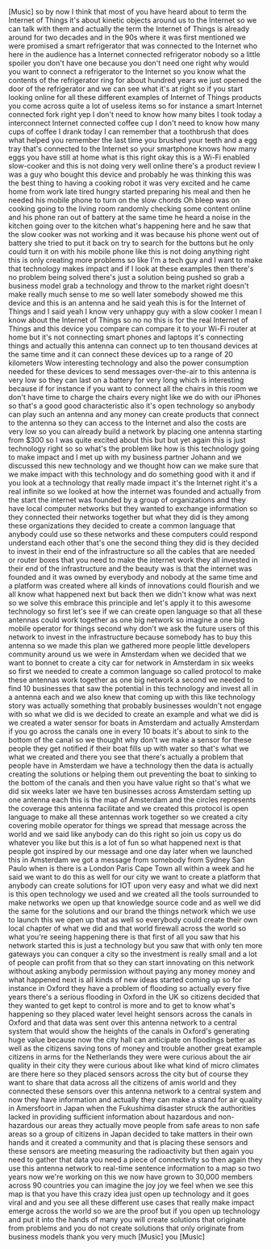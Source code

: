 
[Music]
so by now I think that most of you have
heard about to term the Internet of
Things
it&#39;s about kinetic objects around us to
the Internet so we can talk with them
and actually the term the Internet of
Things is already around for two decades
and in the 90s where it was first
mentioned we were promised a smart
refrigerator that was connected to the
Internet who here in the audience has a
Internet connected refrigerator nobody
so a little spoiler you don&#39;t have one
because you don&#39;t need one right why
would you want to connect a refrigerator
to the Internet so you know what the
contents of the refrigerator ring for
about hundred years we just opened the
door of the refrigerator and we can see
what it&#39;s at right so if you start
looking online for all these different
examples of Internet of Things products
you come across quite a lot of useless
items so for instance a smart Internet
connected fork right yep
I don&#39;t need to know how many bites I
took today a interconnect Internet
connected coffee cup I don&#39;t need to
know how many cups of coffee I drank
today I can remember that a toothbrush
that does what helped you remember the
last time you brushed your teeth and a
egg tray that&#39;s connected to the
Internet so your smartphone knows how
many eggs you have still at home what is
this right okay this is a Wi-Fi enabled
slow-cooker and this is not doing very
well online there&#39;s a product review I
was a guy who bought this device and
probably he was thinking this was the
best thing to having a cooking robot
it was very excited
and he came home from work late tired
hungry started preparing his meal and
then he needed his mobile phone to turn
on the slow chords Oh bleep was on
cooking going to the living room
randomly checking some content online
and his phone ran out of battery at the
same time he heard a noise in the
kitchen going over to the kitchen what&#39;s
happening here
and he saw that the slow cooker was not
working and it was because his phone
went out of battery she tried to put it
back on try to search for the buttons
but he only could turn it on with his
mobile phone like this is not doing
anything right this is only creating
more problems so like I&#39;m a tech guy and
I want to make that technology makes
impact and if I look at these examples
then there&#39;s no problem being solved
there&#39;s just a solution being pushed so
grab a business model grab a technology
and throw to the market right doesn&#39;t
make really much sense to me so well
later somebody showed me this device and
this is an antenna and he said yeah this
is for the Internet of Things and I said
yeah I know very unhappy guy with a slow
cooker I mean I know about the Internet
of Things so no no this is for the real
Internet of Things and this device you
compare can compare it to your Wi-Fi
router at home but it&#39;s not connecting
smart phones and laptops it&#39;s connecting
things and actually this antenna can
connect up to ten thousand devices at
the same time and it can connect these
devices up to a range of 20 kilometers
Wow interesting technology and also the
power consumption needed for these
devices to send
messages over-the-air to this antenna is
very low so they can last on a battery
for very long which is interesting
because if for instance if you want to
connect all the chairs in this room we
don&#39;t have time to charge the chairs
every night like we do with our iPhones
so that&#39;s a good good characteristic
also it&#39;s open technology so anybody can
play such an antenna and any money can
create products that connect to the
antenna so they can access to the
Internet and also the costs are very low
so you can already build a network by
placing one antenna starting from $300
so I was quite excited about this but
but yet again this is just technology
right so so what&#39;s the problem like how
is this technology going to make impact
and I met up with my business partner
Johann and we discussed this new
technology and we thought how can we
make sure that we make impact with this
technology and do something good with it
and if you look at a technology that
really made impact it&#39;s the Internet
right it&#39;s a real infinite so we looked
at how the internet was founded and
actually from the start the internet was
founded by a group of organizations and
they have local computer networks but
they wanted to exchange information so
they connected their networks together
but what they did is they among these
organizations they decided to create a
common language that anybody could use
so these networks and these computers
could respond understand each other
that&#39;s one the second thing they did is
they decided to invest in their end of
the infrastructure so all the cables
that are needed or router boxes that you
need to make the internet work they all
invested in their end of the
infrastructure and the beauty was is
that the internet was founded and it was
owned by everybody and nobody
at the same time and a platform was
created where all kinds of innovations
could flourish and we all know what
happened next but back then we didn&#39;t
know what was next
so we solve this embrace this principle
and let&#39;s apply it to this awesome
technology
so first let&#39;s see if we can create open
language so that all these antennas
could work together as one big network
so imagine a one big mobile operator for
things second why don&#39;t we ask the
future users of this network to invest
in the infrastructure because somebody
has to buy this antenna so we made this
plan we gathered more people little
developers community around us we were
in Amsterdam when we decided that we
want to bonnet to create a city car for
network in Amsterdam in six weeks so
first we needed to create a common
language so called protocol to make
these antennas work together as one big
network a second we needed to find 10
businesses that saw the potential in
this technology and invest all in a
antenna each and we also knew that
coming up with this like technology
story was actually something that
probably businesses wouldn&#39;t not engage
with so what we did is we decided to
create an example and what we did is we
created a water sensor for boats in
Amsterdam and actually Amsterdam if you
go across the canals one in every 10
boats it&#39;s about to sink to the bottom
of the canal so we thought why don&#39;t we
make a sensor for these people they get
notified if their boat fills up with
water so that&#39;s what we what we created
and there you see that there&#39;s actually
a problem that people have in Amsterdam
we have a technology then the data is
actually creating the solutions or
helping them out preventing the boat to
sinking to the bottom of the canals and
then you have value right so that&#39;s what
we did
six weeks later we have ten businesses
across Amsterdam setting up one antenna
each this is the map of Amsterdam and
the circles represents the coverage this
antenna facilitate and we created this
protocol is open language to make all
these antennas work together so we
created a city covering mobile operator
for things we spread that message across
the world and we said like anybody can
do this right so join us copy us do
whatever you like but this is a lot of
fun so what happened next is that people
got inspired by our message and one day
later when we launched this in Amsterdam
we got a message from somebody from
Sydney San Paulo when is there is a
London Paris Cape Town all within a week
and he said we want to do this as well
for our city we want to create a
platform that anybody can create
solutions for IOT upon very easy and
what we did next is this open technology
we used and we created all the tools
surrounded to make networks
we open up that knowledge source code
and as well we did the same for the
solutions and our brand the things
network which we use to launch this we
open up that as well so everybody could
create their own local chapter of what
we did and that world firewall across
the world so what you&#39;re seeing
happening there is that first of all you
saw that his network started this is
just a technology but you saw that with
only ten more gateways you can conquer a
city so the investment is really small
and a lot of people can profit from that
so they can start innovating on this
network without asking anybody
permission without paying any money
money and what happened next is all
kinds of new ideas started coming up so
for instance in Oxford
they have a problem of flooding so
actually every five years there&#39;s a
serious flooding in Oxford in the UK so
citizens decided that they wanted to get
kept to control is more and to get to
know what&#39;s happening so they placed
water level height sensors across the
canals in Oxford and that data was sent
over this antenna network to a central
system that would show the heights of
the canals in Oxford&#39;s generating huge
value because now the city hall can
anticipate on floodings better as well
as the citizens saving tons of money and
trouble another great example citizens
in arms for the Netherlands they were
were curious about the air quality in
their city they were curious about like
what kind of micro climates are there
here so they placed sensors across the
city but of course they want to share
that data across all the citizens of
amis world and they connected these
sensors over this antenna network to a
central system and now they have
information and actually they can make a
stand for air quality in Amersfoort in
Japan when the Fukushima disaster struck
the authorities lacked in providing
sufficient information about hazardous
and non-hazardous our areas they
actually move people from safe areas to
non safe areas so a group of citizens in
Japan decided to take matters in their
own hands and it created a community and
that is placing these sensors and these
sensors are meeting measuring the
radioactivity but then again you need to
gather that data you need a piece of
connectivity so then again they use this
antenna network to real-time sentence
information to a map so
two years now we&#39;re working on this we
now have grown to 30,000 members across
90 countries you can imagine the joy joy
we feel when we see this map is that you
have this crazy idea just open up
technology and it goes viral and and you
see all these different use cases that
really make impact emerge across the
world so we are the proof but if you
open up technology and put it into the
hands of many you will create solutions
that originate from problems and you do
not create solutions that only originate
from business models thank you very much
[Music]
you
[Music]
